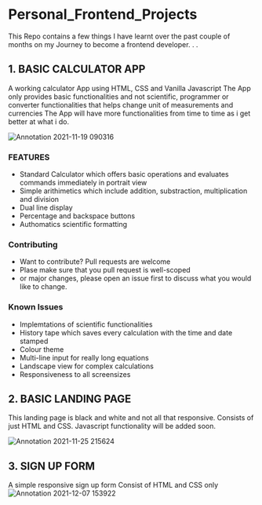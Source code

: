 # Personal_Frontend_Projects
This Repo contains a few things I have learnt over the past couple of months on my Journey to become a frontend developer. . . 

## 1. BASIC CALCULATOR APP
A working calculator App using HTML, CSS and Vanilla Javascript 
    The App only provides basic functionalities and not scientific, programmer or converter functionalities that helps change unit of measurements and currencies 
    The App will have more functionalities from time to time as i get better at what i do. 
    
    
![Annotation 2021-11-19 090316](https://user-images.githubusercontent.com/67446930/142587306-2e016d62-eb50-4f5a-8dd6-5b87d6424049.jpg)


### FEATURES
- Standard Calculator which offers basic operations and evaluates commands immediately in portrait view
- Simple arithimetics which include addition, substraction, multiplication and division
- Dual line display
- Percentage and backspace buttons
- Authomatics scientific formatting

### Contributing
- Want to contribute? Pull requests are welcome
- Plase make sure that you pull request is well-scoped
- or major changes, please open an issue first to discuss what you would like to change.

### Known Issues 
- Implemtations of scientific functionalities 
- History tape which saves every calculation with the time and date stamped
- Colour theme
- Multi-line input for really long equations
- Landscape view for complex calculations
- Responsiveness to all screensizes


## 2. BASIC LANDING PAGE
This landing page is black and white and not all that responsive.
Consists of just HTML and CSS.
Javascript functionality will be added soon.

![Annotation 2021-11-25 215624](https://user-images.githubusercontent.com/67446930/143499172-e78b2061-8d1e-4caa-9133-f80afb1d22ee.jpg)


## 3. SIGN UP FORM
A simple responsive sign up form
Consist of HTML and CSS only
![Annotation 2021-12-07 153922](https://user-images.githubusercontent.com/67446930/145049376-e7e6fae1-af23-4035-848e-d25ee0fe7d47.jpg)



